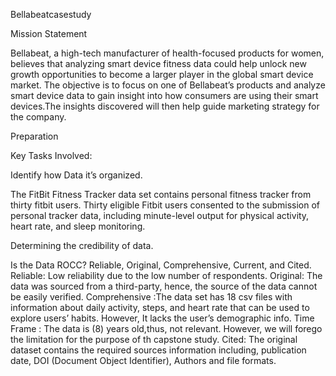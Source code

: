 
Bellabeatcasestudy

Mission Statement

Bellabeat, a high-tech manufacturer of health-focused products for women, believes that analyzing smart
device fitness data could help unlock new growth opportunities to become a larger player in the global smart
device market. The objective is to focus on one of Bellabeat’s
products and analyze smart device data to gain insight into how consumers are using their smart devices.The
insights discovered will then help guide marketing strategy for the company.

Preparation

Key Tasks Involved:

Identify how Data it’s organized.
 
The FitBit Fitness Tracker data set contains personal fitness tracker from thirty fitbit users.
Thirty eligible Fitbit users consented to the submission of personal tracker data, including minute-level output
for physical activity, heart rate, and sleep monitoring.

Determining the credibility of data.

Is the Data ROCC? Reliable, Original, Comprehensive, Current, and Cited.
Reliable: Low reliability due to the low number of respondents.
Original: The data was sourced from a third-party, hence, the source of the data cannot be easily verified.
Comprehensive :The data set has 18 csv files with information about daily activity, steps, and heart rate that
can be used to explore users’ habits. However, It lacks the user’s demographic info.
Time Frame : The data is (8) years old,thus, not relevant. However, we will forego the limitation for the
purpose of th capstone study.
Cited: The original dataset contains the required sources information including, publication date, DOI
(Document Object Identifier), Authors and file formats.
